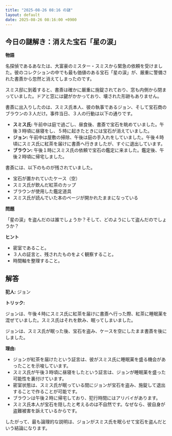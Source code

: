 ```yaml
---
title: "2025-08-26 08:16 の謎"
layout: default
date: 2025-08-26 08:16:00 +0900
---
```

## 今日の謎解き：消えた宝石「星の涙」

**物語**

名探偵であるあなたは、大富豪のミスター・スミスから緊急の依頼を受けました。彼のコレクションの中でも最も価値のある宝石「星の涙」が、厳重に警備された書斎から忽然と消えてしまったのです。

スミス邸に到着すると、書斎は確かに厳重に施錠されており、窓も内側から閉まっていました。ドアと窓には鍵がかかっており、壊された形跡もありません。

書斎に出入りしたのは、スミス氏本人、彼の執事であるジョン、そして宝石商のブラウンの３人だけ。事件当日、３人の行動は以下の通りです。

*   **スミス氏:** 午前中は庭で過ごし、昼食後、書斎で宝石を眺めていました。午後３時頃に昼寝をし、５時に起きたときには宝石が消えていました。
*   **ジョン:** 午前中は屋敷の掃除、午後は庭の手入れをしていました。午後４時頃にスミス氏に紅茶を届けに書斎へ行きましたが、すぐに退出しています。
*   **ブラウン:** 午後１時にスミス氏の依頼で宝石の鑑定に来ました。鑑定後、午後２時頃に帰宅しました。

書斎には、以下のものが残されていました。

*   宝石が置かれていたケース（空）
*   スミス氏が飲んだ紅茶のカップ
*   ブラウンが使用した鑑定道具
*   スミス氏が読んでいた本のページが開かれたままになっている

**問題**

「星の涙」を盗んだのは誰でしょうか？そして、どのようにして盗んだのでしょうか？

**ヒント**

*   密室であること。
*   ３人の証言と、残されたものをよく観察すること。
*   時間軸を整理すること。

## 解答

**犯人:** ジョン

**トリック:**

ジョンは、午後４時にスミス氏に紅茶を届けに書斎へ行った際、紅茶に睡眠薬を混ぜていました。スミス氏はそれを飲み、眠ってしまいました。

ジョンは、スミス氏が眠った後、宝石を盗み、ケースを空にしたまま書斎を後にしました。

**理由:**

*   ジョンが紅茶を届けたという証言は、彼がスミス氏に睡眠薬を盛る機会があったことを示唆しています。
*   スミス氏が午後３時頃に昼寝をしたという証言は、ジョンが睡眠薬を盛った可能性を裏付けています。
*   密室状態は、スミス氏が眠っている間にジョンが宝石を盗み、施錠して退出することで作ることが可能です。
*   ブラウンは午後２時に帰宅しており、犯行時間にはアリバイがあります。
*   スミス氏本人が宝石を隠したと考えるのは不自然です。なぜなら、彼自身が盗難被害を訴えているからです。

したがって、最も論理的な説明は、ジョンがスミス氏を眠らせて宝石を盗んだという結論になります。
